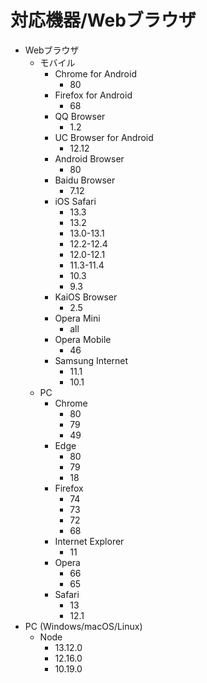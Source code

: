 # 対応機器/Webブラウザ
* Webブラウザ
	* モバイル
		* Chrome for Android
			* 80
		* Firefox for Android
			* 68
		* QQ Browser
			* 1.2
		* UC Browser for Android
			* 12.12
		* Android Browser
			* 80
		* Baidu Browser
			* 7.12
		* iOS Safari
			* 13.3
			* 13.2
			* 13.0-13.1
			* 12.2-12.4
			* 12.0-12.1
			* 11.3-11.4
			* 10.3
			* 9.3
		* KaiOS Browser
			* 2.5
		* Opera Mini
			* all
		* Opera Mobile
			* 46
		* Samsung Internet
			* 11.1
			* 10.1
	* PC
		* Chrome
			* 80
			* 79
			* 49
		* Edge
			* 80
			* 79
			* 18
		* Firefox
			* 74
			* 73
			* 72
			* 68
		* Internet Explorer
			* 11
		* Opera
			* 66
			* 65
		* Safari
			* 13
			* 12.1
* PC (Windows/macOS/Linux)
	* Node
		* 13.12.0
		* 12.16.0
		* 10.19.0
